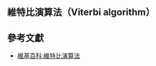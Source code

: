 ## 維特比演算法（Viterbi algorithm）

## 參考文獻

* [維基百科:維特比演算法](https://zh.wikipedia.org/wiki/%E7%BB%B4%E7%89%B9%E6%AF%94%E7%AE%97%E6%B3%95)
